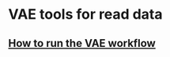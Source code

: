 # VAE tools for read data

## <a href="https://github.com/CobiontID/read_VAE/blob/main/read_tools/Workflow.md">How to run the VAE workflow</a>
